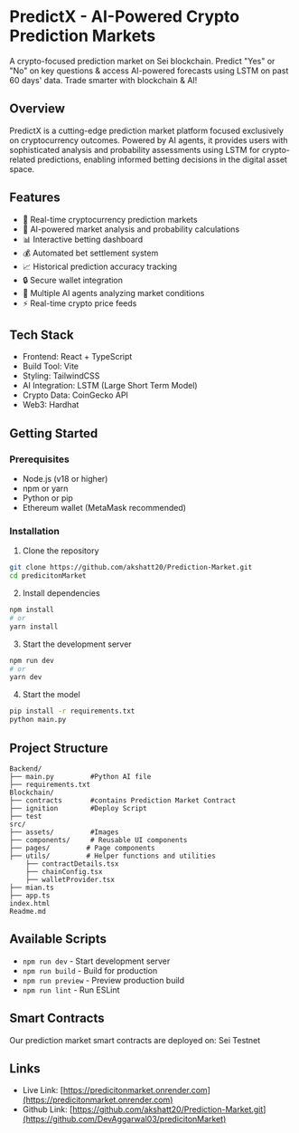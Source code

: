 # PredictX - AI-Powered Crypto Prediction Markets
A crypto-focused prediction market on Sei blockchain. Predict "Yes" or "No" on key questions & access AI-powered forecasts using LSTM on past 60 days' data. Trade smarter with blockchain & AI!

## Overview
PredictX is a cutting-edge prediction market platform focused exclusively on cryptocurrency outcomes. Powered by AI agents, it provides users with sophisticated analysis and probability assessments using LSTM for crypto-related predictions, enabling informed betting decisions in the digital asset space.

## Features
- 🎯 Real-time cryptocurrency prediction markets
- 🤖 AI-powered market analysis and probability calculations
- 📊 Interactive betting dashboard
- 💰 Automated bet settlement system
- 📈 Historical prediction accuracy tracking
- 🔒 Secure wallet integration
- 🧠 Multiple AI agents analyzing market conditions
- ⚡ Real-time crypto price feeds

## Tech Stack
- Frontend: React + TypeScript
- Build Tool: Vite
- Styling: TailwindCSS
- AI Integration: LSTM (Large Short Term Model)
- Crypto Data: CoinGecko API
- Web3: Hardhat

## Getting Started

### Prerequisites
- Node.js (v18 or higher)
- npm or yarn
- Python or pip
- Ethereum wallet (MetaMask recommended)

### Installation
1. Clone the repository
```bash
git clone https://github.com/akshatt20/Prediction-Market.git
cd predicitonMarket
```

2. Install dependencies
```bash
npm install
# or
yarn install
```

3. Start the development server
```bash
npm run dev
# or
yarn dev
```

4. Start the model
```bash
pip install -r requirements.txt
python main.py
```

## Project Structure
```
Backend/
├── main.py         #Python AI file
├── requirements.txt
Blockchain/
├── contracts       #contains Prediction Market Contract
├── ignition        #Deploy Script
├── test            
src/
├── assets/         #Images
├── components/     # Reusable UI components
├── pages/         # Page components
├── utils/         # Helper functions and utilities
    ├── contractDetails.tsx     
    ├── chainConfig.tsx
    ├── walletProvider.tsx
├── mian.ts
├── app.ts
index.html
Readme.md
```

## Available Scripts
- `npm run dev` - Start development server
- `npm run build` - Build for production
- `npm run preview` - Preview production build
- `npm run lint` - Run ESLint

## Smart Contracts
Our prediction market smart contracts are deployed on: Sei Testnet

## Links
- Live Link: [https://predicitonmarket.onrender.com](https://predicitonmarket.onrender.com)
- Github Link: [https://github.com/akshatt20/Prediction-Market.git](https://github.com/DevAggarwal03/predicitonMarket)

